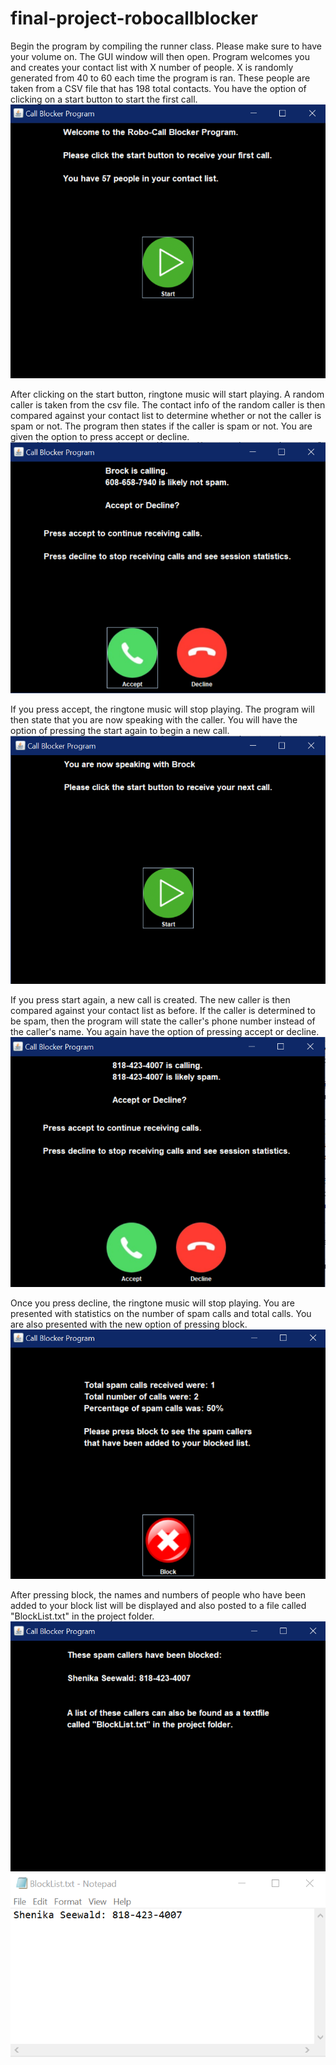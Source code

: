 # final-project-robocallblocker
Begin the program by compiling the runner class. Please make sure to have your volume on. The GUI window will then open. Program welcomes you and creates your contact list with X number of people. X is randomly generated from 40 to 60 each time the program is ran. These people are taken from a CSV file that has 198 total contacts. You have the option of clicking on a start button to start the first call. 
![Screenshot](https://github.com/UPenn-CIT599/final-project-robocallblocker/blob/master/Screenshots/1.png) 

After clicking on the start button, ringtone music will start playing. A random caller is taken from the csv file. The contact info of the random caller is then compared against your contact list to determine whether or not the caller is spam or not. The program then states if the caller is spam or not. You are given the option to press accept or decline. 
![Screenshot](https://github.com/UPenn-CIT599/final-project-robocallblocker/blob/master/Screenshots/2.png) 

If you press accept, the ringtone music will stop playing. The program will then state that you are now speaking with the caller. You will have the option of pressing the start again to begin a new call. 
![Screenshot](https://github.com/UPenn-CIT599/final-project-robocallblocker/blob/master/Screenshots/3.png)

If you press start again, a new call is created. The new caller is then compared against your contact list as before. If the caller is determined to be spam, then the program will state the caller's phone number instead of the caller's name. You again have the option of pressing accept or decline. 
![Screenshot](https://github.com/UPenn-CIT599/final-project-robocallblocker/blob/master/Screenshots/4.png)

Once you press decline, the ringtone music will stop playing. You are presented with statistics on the number of spam calls and total calls. You are also presented with the new option of pressing block. 
![Screenshot](https://github.com/UPenn-CIT599/final-project-robocallblocker/blob/master/Screenshots/5.png)

After pressing block, the names and numbers of people who have been added to your block list will be displayed and also posted to a file called "BlockList.txt" in the project folder. 
![Screenshot](https://github.com/UPenn-CIT599/final-project-robocallblocker/blob/master/Screenshots/6.png)
![Screenshot](https://github.com/UPenn-CIT599/final-project-robocallblocker/blob/master/Screenshots/7.png)
